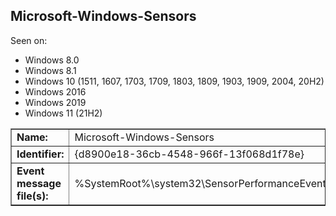 ## Microsoft-Windows-Sensors

Seen on:
* Windows 8.0
* Windows 8.1
* Windows 10 (1511, 1607, 1703, 1709, 1803, 1809, 1903, 1909, 2004, 20H2)
* Windows 2016
* Windows 2019
* Windows 11 (21H2)

<table border="1" class="docutils">
  <tbody>
    <tr>
      <td><b>Name:</b></td>
      <td>Microsoft-Windows-Sensors</td>
    </tr>
    <tr>
      <td><b>Identifier:</b></td>
      <td>{d8900e18-36cb-4548-966f-13f068d1f78e}</td>
    </tr>
    <tr>
      <td><b>Event message file(s):</b></td>
      <td>%SystemRoot%\system32\SensorPerformanceEvents.dll</td>
    </tr>
  </tbody>
</table>

&nbsp;

